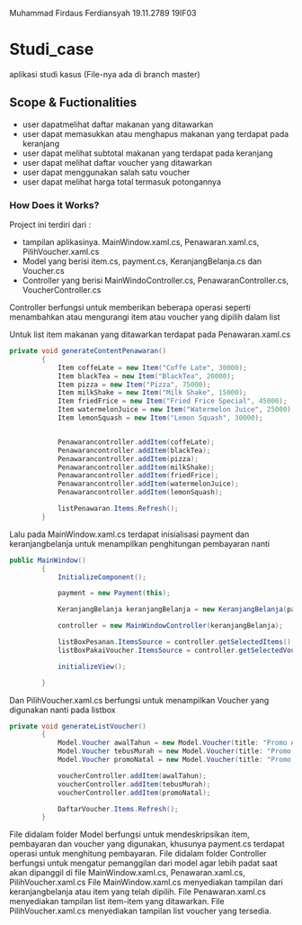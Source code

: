 Muhammad Firdaus Ferdiansyah
19.11.2789
19IF03

# Studi_case
aplikasi studi kasus (File-nya ada di branch master)

## Scope & Fuctionalities
- user dapatmelihat daftar makanan yang ditawarkan
- user dapat memasukkan atau menghapus makanan yang terdapat pada keranjang
- user dapat melihat subtotal makanan yang terdapat pada keranjang
- user dapat melihat daftar voucher yang ditawarkan
- user dapat menggunakan salah satu voucher
- user dapat melihat harga total termasuk potongannya

### How Does it Works?
Project ini terdiri dari :
- tampilan aplikasinya. MainWindow.xaml.cs, Penawaran.xaml.cs, PilihVoucher.xaml.cs
- Model yang berisi item.cs, payment.cs, KeranjangBelanja.cs dan Voucher.cs
- Controller yang berisi MainWindoController.cs, PenawaranController.cs, VoucherController.cs

Controller berfungsi untuk memberikan beberapa operasi seperti menambahkan atau mengurangi item atau voucher yang dipilih dalam list

Untuk list item makanan yang ditawarkan terdapat pada Penawaran.xaml.cs
``` csharp
private void generateContentPenawaran()
        {
            Item coffeLate = new Item("Coffe Late", 30000);
            Item blackTea = new Item("BlackTea", 20000);
            Item pizza = new Item("Pizza", 75000);
            Item milkShake = new Item("Milk Shake", 15000);
            Item friedFrice = new Item("Fried Frice Special", 45000);
            Item watermelonJuice = new Item("Watermelon Juice", 25000);
            Item lemonSquash = new Item("Lemon Squash", 30000);


            Penawarancontroller.addItem(coffeLate);
            Penawarancontroller.addItem(blackTea);
            Penawarancontroller.addItem(pizza);
            Penawarancontroller.addItem(milkShake);
            Penawarancontroller.addItem(friedFrice);
            Penawarancontroller.addItem(watermelonJuice);
            Penawarancontroller.addItem(lemonSquash);            

            listPenawaran.Items.Refresh();
        }
```
Lalu pada MainWindow.xaml.cs terdapat inisialisasi payment dan keranjangbelanja untuk menampilkan penghitungan pembayaran nanti
``` csharp
public MainWindow()
        {
            InitializeComponent();

            payment = new Payment(this);

            KeranjangBelanja keranjangBelanja = new KeranjangBelanja(payment, this);

            controller = new MainWindowController(keranjangBelanja);

            listBoxPesanan.ItemsSource = controller.getSelectedItems();
            listBoxPakaiVoucher.ItemsSource = controller.getSelectedVouchers();

            initializeView();

        }
```
Dan PilihVoucher.xaml.cs berfungsi untuk menampilkan Voucher yang digunakan nanti pada listbox
``` csharp
private void generateListVoucher()
        {
            Model.Voucher awalTahun = new Model.Voucher(title: "Promo Awal Tahun Diskon 25%", discInPercent: 25);
            Model.Voucher tebusMurah = new Model.Voucher(title: "Promo Tebus Murah Diskon 30% atau max. 30.000", discInPercent: 30);
            Model.Voucher promoNatal = new Model.Voucher(title: "Promo Natal Potongan 10000", disc: 10000);

            voucherController.addItem(awalTahun);
            voucherController.addItem(tebusMurah);
            voucherController.addItem(promoNatal);

            DaftarVoucher.Items.Refresh();
        }
```
File didalam folder Model berfungsi untuk mendeskripsikan item, pembayaran dan voucher yang digunakan, khusunya payment.cs terdapat operasi untuk menghitung pembayaran.
File didalam folder Controller berfungsi untuk mengatur pemanggilan dari model agar lebih padat saat akan dipanggil di file MainWindow.xaml.cs, Penawaran.xaml.cs, PilihVoucher.xaml.cs
File MainWindow.xaml.cs menyediakan tampilan dari keranjangbelanja atau item yang telah dipilih.
File Penawaran.xaml.cs menyediakan tampilan list item-item yang ditawarkan.
File PilihVoucher.xaml.cs menyediakan tampilan list voucher yang tersedia.
